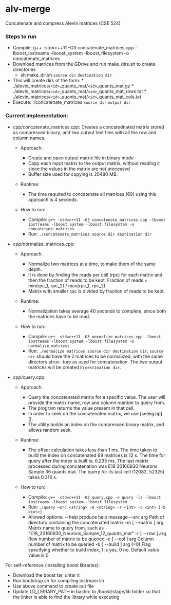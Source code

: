 # alv-merge
Concatenate and compress Alevin matrices (CSE 524)

### Steps to run
* Compile: g++ -std=c++11 -O3 concatenate\_matrices.cpp -lboost\_iostreams -lboost\_system -lboost\_filesystem -o concatenate\_matrices
* Download matrices from the GDrive and run make\_dirs.sh to create directories
	* sh make\_dir.sh `source dir` `destination dir`
* This will create dirs of the form:
        * ./alevin\_matrices/`<id>`\_quants\_mat/`<id>`\_quants\_mat.gz
        * ./alevin\_matrices/`<id>`\_quants\_mat/`<id>`\_quants\_mat\_rows.txt
        * ./alevin\_matrices/`<id>`\_quants\_mat/`<id>`\_quants\_mat\_cols.txt
* Execute: ./concatenate\_matrices `source dir` `output dir`
		   

### Current implementation:
* cpp/concatenate\_matrices.cpp: Creates a concatednated matrix stored as compressed binary, and two output text files with all the
row and column names.

  * Approach:
    * Create and open output matrix file in binary mode
    * Copy each input matrix to the output matrix, without reading it since the values in the matrix are not processed
    * Buffer size used for copying is 20480 MB.

  * Runtime:
    * The time required to concatenate all matrices (69) using this approach is 4 seconds.

  * How to run:
    * Compile: `g++ -std=c++11 -O3 concatenate_matrices.cpp -lboost iostreams -lboost system -lboost filesystem -o concatenate_matrices`
    * Run: `./concatenate_matrices source dir destination dir`

* cpp/normalize\_matrices.cpp:
  * Approach:
    * Normalize two matrices at a time, to make them of the same depth. 
    * It is done by finding the reads per cell (rpc) for each matrix and then the fraction of reads to be kept, Fraction of reads = min(rpc\_1, rpc\_2) / max(rpc\_1, rpc\_2).
    * Matrix with smaller rpc is divided by fraction of reads to be kept.

  * Runtime:
    * Normalization takes average 40 seconds to complete, since both the matrices have to be read.

  * How to run:
    * Compile: `g++ -std=c++11 -O3 normalize_matrices.cpp -lboost iostreams -lboost system -lboost filesystem -o normalize_matrices`
    * Run: `./normalize matrices source dir destination dir`, `source dir` should have the 2 matrices to be normalized, with the same directory struc-
ture as used for concatenation. The two output matrices will be created in `destination dir`.

* cpp/query.cpp:
  * Approach:
    * Query the concatenated matrix for a specific value. The user will provide the matrix name, row and column number to query from.
    * The program returns the value present in that cell.
    * In order to seek on the concatenated matrix, we use [seekgzip] ().
    * The utility builds an index on the compressed binary matrix, and allows random seek.

  * Runtime:
    * The offset calculation takes less than 1 ms. The time taken to build the index on concatenated 69 matrices is 12 s. 
      The time for query after the index is built is: 0.235 ms. The last matrix processed during concatenation was E18 20160930 Neurons Sample 36 quants mat. 
      The query for its last cell (12082, 52325) takes 0.316 s.

  * How to run:
    * Compile: `g++ -std=c++11 -O3 query.cpp -o query -lz -lboost iostreams -lboost system -lboost filesystem`
    * Run: `./query –src <string> -m <string> -r <int> -c <int> [-b <int>]`
    * Allowed options:
	  --help                  produce help message
	  --src arg               Path of directory containing the concatenated matrix
	  -m [ --matrix ] arg     Matrix name to query from, such as
        	                  "E18_20160930_Neurons_Sample_12_quants_mat"
	  -r [ --row ] arg        Row number of matrix to be queried
	  -c [ --col ] arg        Column number of matrix to be queried
	  -b [ --build ] arg (=0) Flag specifying whether to build index, 1 is yes, 0
                          no. Default value value is 0


For self-reference (installing boost libraries):
* Download the boost tar, untar it
* Run bootstrap.sh for compiling iostream lib
* Use above command to create out file
* Update LD\_LIBRARY\_PATH in bashrc to /boost/stage/lib folder so that the linker is able to find the library while executing
